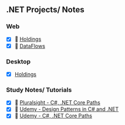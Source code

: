 #  

## .NET Projects/ Notes

### Web

- [x] :link: [Holdings](Web/Holdings/README.md)
- [x] :link: [DataFlows](Web/DataFlows/README.md)

### Desktop

- [x] [Holdings](Web/Holdings/README.md)

### Study Notes/ Tutorials

- [x] :link: [Pluralsight - C#, .NET Core Paths](Learn/PluralSight/README.md)
- [x] :link: [Udemy - Design Patterns in C# and .NET ](Learn/LinkedIn/README.md)
- [x] :link: [Udemy - C#, .NET Core Paths](Learn/Learn/README.md)
